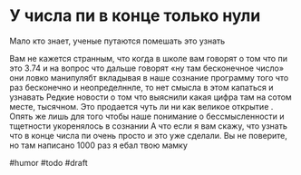 # У числа пи в конце только нули

Мало кто знает, ученые путаются помешать это узнать

Вам не кажется странным, что когда в школе вам говорят о том что пи это 3.74 и на вопрос что дальше говорят «ну там бесконечное число» они ловко манипулябт вкладывая в наше сознание программу того что раз бесконечно и неопределннле, то нет смысла в этом капаться и узнавать 
Редкие новости о том что выяснили какая цифра там на сотом месте, тысячном. Это продается чуть ли ни как великое открытие . Опять же лишь для того чтобы наше понимание о бессмысленности и тщетности укоренялось в сознании
А что если я вам скажу, что узнать что в конце числа пи очень просто и это уже сделали. Вы не поверите, но там написано 1000 раз я ебал твою мамку

#humor #todo
#draft